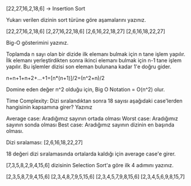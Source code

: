 [22,27,16,2,18,6] -> Insertion Sort

Yukarı verilen dizinin sort türüne göre aşamalarını yazınız.

[22,27,16,2,18,6]
[2,27,16,22,18,6]
[2,6,16,22,18,27]
[2,6,16,18,22,27]


Big-O gösterimini yazınız.

Toplamda n sayı olan bir dizide ilk elemanı bulmak için n tane işlem yapılır. İlk elemanı yerleştirdikten sonra ikinci elemanı bulmak için n-1 tane işlem yapılır. Bu işlemler dizisi son eleman bulunana kadar 1'e doğru gider.

n+n+1+n+2+...+1=[n*(n+1)]/2=(n^2+n)/2

Domine eden değer n^2 olduğu için,
Big O Notation = O(n^2) olur.


Time Complexity: Dizi sıralandıktan sonra 18 sayısı aşağıdaki case'lerden hangisinin kapsamına girer? Yazınız

Average case: Aradığımız sayının ortada olması
Worst case: Aradığımız sayının sonda olması
Best case: Aradığımız sayının dizinin en başında olması.

Dizi sıralaması: [2,6,16,18,22,27]

18 değeri dizi sıralamasında ortalarda kaldığı için average case'e girer.


[7,3,5,8,2,9,4,15,6] dizisinin Selection Sort'a göre ilk 4 adımını yazınız.

[2,3,5,8,7,9,4,15,6]
[2,3,4,8,7,9,5,15,6]
[2,3,4,5,7,9,8,15,6]
[2,3,4,5,6,9,8,15,7]

